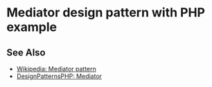 # Mediator design pattern with PHP example

## See Also

* [Wikipedia: Mediator pattern](https://en.wikipedia.org/wiki/Mediator_pattern)
* [DesignPatternsPHP: Mediator](http://designpatternsphp.readthedocs.io/en/latest/Behavioral/Mediator/README.html)
